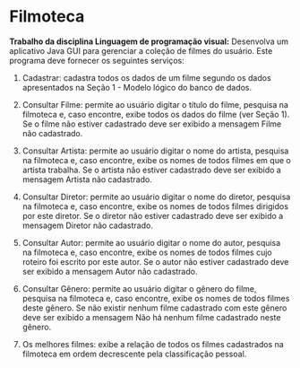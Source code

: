 # Filmoteca
**Trabalho da disciplina Linguagem de programação visual:** Desenvolva um aplicativo Java GUI para gerenciar a coleção de filmes do usuário. Este programa deve fornecer os seguintes serviços:

1. Cadastrar: cadastra todos os dados de um filme segundo os dados apresentados na Seção 1 - Modelo lógico do banco de dados.

2. Consultar Filme: permite ao usuário digitar o título do filme, pesquisa na filmoteca e, caso encontre, exibe todos os dados do filme (ver Seção 1). Se o filme não estiver cadastrado deve ser exibido a mensagem Filme não cadastrado.

3. Consultar Artista: permite ao usuário digitar o nome do artista, pesquisa na filmoteca e, caso encontre, exibe os nomes de todos filmes em que o artista trabalha. Se o artista não estiver cadastrado deve ser exibido a mensagem Artista não cadastrado.

4. Consultar Diretor: permite ao usuário digitar o nome do diretor, pesquisa na filmoteca e, caso encontre, exibe os nomes de todos filmes dirigidos por este diretor. Se o diretor não estiver cadastrado deve ser exibido a mensagem Diretor não cadastrado.

5. Consultar Autor: permite ao usuário digitar o nome do autor, pesquisa na filmoteca e, caso encontre, exibe os nomes de todos filmes cujo roteiro foi escrito por este autor. Se o autor não estiver cadastrado deve ser exibido a mensagem Autor não cadastrado.

6. Consultar Gênero: permite ao usuário digitar o gênero do filme, pesquisa na filmoteca e, caso encontre, exibe os nomes de todos filmes deste gênero. Se não existir nenhum filme cadastrado com este gênero deve ser exibido a mensagem Não há nenhum filme cadastrado neste gênero.

7. Os melhores filmes: exibe a relação de todos os filmes cadastrados na filmoteca em ordem decrescente pela classificação pessoal.
